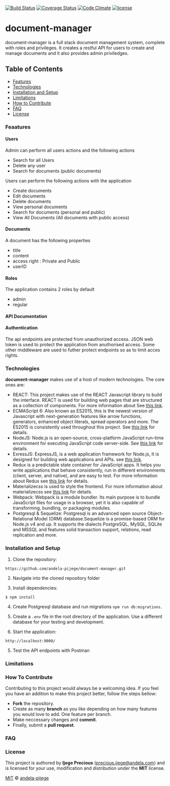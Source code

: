 [![Build Status](https://travis-ci.org/andela-pijege/document-manager.svg?branch=master)](https://travis-ci.org/andela-pijege/document-manager)
[![Coverage Status](https://coveralls.io/repos/github/andela-pijege/document-manager/badge.svg?branch=develop)](https://coveralls.io/github/andela-pijege/document-manager?branch=develop)
[![Code Climate](https://codeclimate.com/github/andela-pijege/document-manager/badges/gpa.svg)](https://codeclimate.com/github/andela-pijege/document-manager)
[![license](https://img.shields.io/github/license/mashape/apistatus.svg)]()
# document-manager
document-manager is a full stack document management system, complete with roles and privileges. It creates a restful API for users to create and manage documents and it also provides admin priviledges.

## Table of Contents

* [Features](#features)
* [Technologies](#technology)
* [Installation and Setup](#installation-and-setup)
* [Limitations](#limitations)
* [How to Contribute](#how-to-contribute)
* [FAQ](#faq)
* [License](#license)

### Feaatures

#### Users
Admin can perform all users actions and the following actions
  - Search for all Users
  - Delete any user
  - Search for documents (public documents)

Users can perform the following actions with the application
  - Create documents
  - Edit documents
  - Delete documents
  - View personal documents
  - Search for documents (personal and public)
  - View All Documents (All documents with public access)

#### Documents
A document has the following properties
  - title
  - content
  - access right : Private and Public
  - userID

#### Roles
The application contains 2 roles by default
  - admin
  - regular

#### API Documentation

#### Authentication
The api endpoints are protected from unauthorized access. JSON web token is used to protect the application from anuthorised access. Some other middleware are used to futher protect endpoints
 so as to limit acces rights.

### Technologies

**document-manager** makes use of a host of modern technologies. The core ones are:

* REACT: This project makes use of the REACT Javascript library to build the interface. REACT is used for building web pages that are structured as a collection of components. For more information about  See [this link](https://facebook.github.io/react/).
* ECMAScript 6: Also known as ES2015, this is the newest version of Javascript with 
    next-generation features like arrow functions, generators, enhanced object literals, 
    spread operators and more. The ES2015 is consistently used throughout this project. See [this link](https://en.wikipedia.org/wiki/ECMAScript) for details.
* NodeJS: Node.js is an open-source, cross-platform JavaScript run-time environment for executing JavaScript code server-side. 
    See [this link](https://en.wikipedia.org/wiki/Node.js) for details.
* ExressJS: ExpressJS, is a web application framework for Node.js, It is designed for building web applications and APIs. 
    see [this link](https://en.wikipedia.org/wiki/Express.js).
* Redux is a predictable state container for JavaScript apps. It helps you write applications that behave consistently, run in different environments (client, server, and native), and are       easy to test. For more information about Redux see [this link](http://redux.js.org/) for details.
* Materializecss is used to style the frontend. For more information about materializecss see [this link](http://materializecss.com/) for details.
* Webpack: Webpack is a module bundler. Its main purpose is to bundle JavaScript files for usage in a browser, yet it is also capable of transforming, bundling, or packaging modules.
* Postgresql & Sequelize: Postgresql is an advanced open source Object-Relational Model (ORM) database.Sequelize is a promise-based ORM for Node.js v4 and up. It supports the dialects PostgreSQL, MySQL, SQLite and MSSQL and features solid transaction support, relations, read replication and more.

### Installation and Setup

1. Clone the repository:
```
https://github.com/andela-pijege/document-manager.git
```
2. Navigate into the cloned repository folder

3. Install dependencies:
```
$ npm install
```
4.  Create Postgresql database and run migrations `npm run db:migrations`.

5. Create a `.env` file in the root directory of the application. Use a different database for your testing and development.

6. Start the application:

```
http://localhost:9000/
```

5. Test the API endpoints with Postman

### Limitations

### How To Contribute
Contributing to this project would always be a welcoming idea. If you feel you have an addition to make this project better, follow the steps bellow:

- **Fork** the repository.
- Create as many **branch** as you like depending on how many features you would love to add. One feature per branch.
- Make neccessary changes and **commit**.
- Finally, submit a **pull request**.

### FAQ

### License

This project is authored by **Ijege Precious** (precious.ijege@andela.com) and is licensed for your use, modification and distribution under the **MIT** license. 

[MIT][license] © [andela-pijege][author]

<!-- Definitions -->

[license]: LICENSE

[author]: andela-pijege